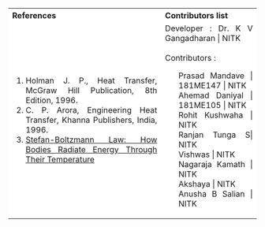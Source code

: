 <table style="text-align:justify;">
  <tr style="background-color: white">
    <th>References</th>
    <th>Contributors list</th>
  </tr>
  <tr style="background-color: white">
    <td>
    <ol>
    <li>Holman J. P., Heat Transfer, McGraw Hill Publication, 8th Edition, 1996.</li>
    <li>C. P. Arora, Engineering Heat Transfer, Khanna Publishers, India, 1996.</li>
    <li><a href="https://www.youtube.com/watch?v=od-jgaOQ8mc">Stefan-Boltzmann Law: How Bodies Radiate Energy Through Their Temperature</a></li>
    <td>Developer : Dr. K V Gangadharan | NITK</br></br>
    Contributors :
    <ul style="list-style-type: none;">
    <li>Prasad Mandave | 181ME147 | NITK</li>
    <li>Ahemad Daniyal | 181ME105 |  NITK</li>
    <li>Rohit Kushwaha | NITK</li>
    <li>Ranjan Tunga S| NITK</li>
    <li>Vishwas | NITK</li>
    <li>Nagaraja Kamath | NITK</li>
    <li>Akshaya | NITK</li>
    <li>Anusha B Salian | NITK</li>
     </ul></td>
     </ul></td>
  </tr>
</table>
